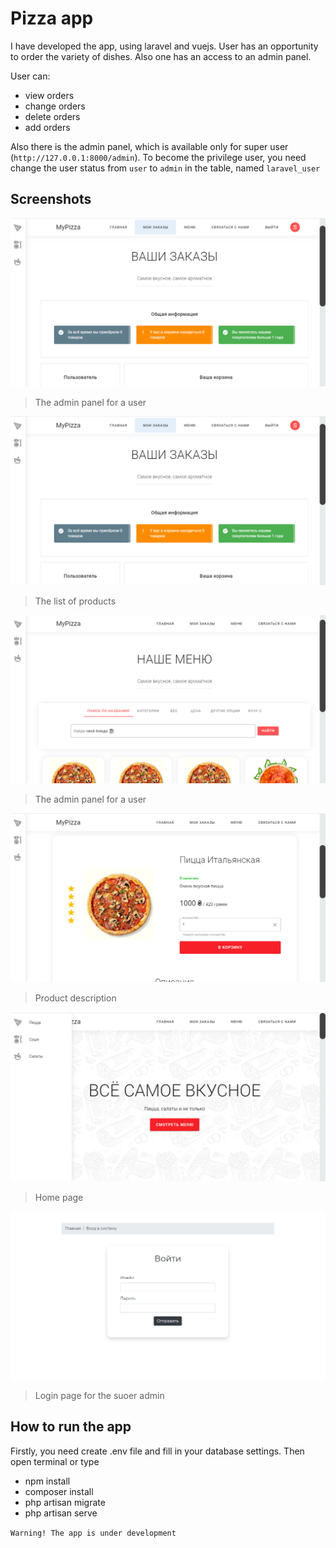 # Pizza app
I have developed the app, using laravel and vuejs. User has an opportunity to order the variety of dishes. Also one has an access to an admin panel. <br/>

User can:
* view orders
* change orders
* delete orders
* add orders

Also there is the admin panel, which is available only for super user (`http://127.0.0.1:8000/admin`). To become the privilege user, you need change the user status from `user` to `admin` in the table, named `laravel_user`

## Screenshots

![Alt text](./screenshots/screen.png)
> The admin panel for a user

![Alt text](./screenshots/screen.png)
> The list of products

![Alt text](./screenshots/screen1.png)
> The admin panel for a user

![Alt text](./screenshots/screen2.png)
> Product description

![Alt text](./screenshots/screen3.png)
> Home page

![Alt text](./screenshots/screen4.png)
> Login page for the suoer admin

## How to run the app
Firstly, you need create .env file and fill in your database settings. Then open terminal or type
* npm install
* composer install
* php artisan migrate
* php artisan serve

`Warning! The app is under development`